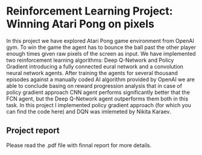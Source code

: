 # Reinforcement Learning Project: Winning Atari Pong on pixels

In this project we have explored Atari Pong game
environment from OpenAI gym. To win the game the agent has
to bounce the ball past the other player enough times given
raw pixels of the screen as input. We have implemented two
reinforcement learning algorithms: Deep Q-Network and Policy
Gradient introducing a fully connected eural network and
a convolution neural network agents.
After training the agents for several thousand episodes against
a manually coded AI algorithm provided by OpenAI we are able
to conclude basing on reward progression analysis that in case of
policy gradient approach CNN agent performs significantly better
that the FCN agent, but the Deep Q-Network agent outperforms
them both in this task.
In this project I implemented policy gradient approach (for which you can find the code here) and DQN was imlemeted by Nikita Karaev.

## Project report
Please read the .pdf file with finnal report for more details.

